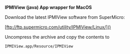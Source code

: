 **IPMIView (java) App wrapper for MacOS**

Download the latest IPMIView software from SuperMicro:

[ftp://ftp.supermicro.com/utility/IPMIView/Linux/]()

Uncompress the archive and copy the contents to 

``IPMIView.app/Resource/IPMIView``
